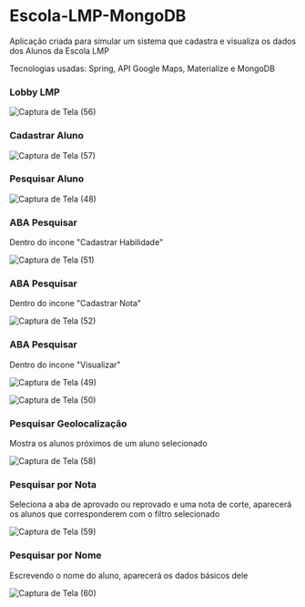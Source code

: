 # Escola-LMP-MongoDB

<p>Aplicação criada para simular um sistema que cadastra e visualiza os dados dos Alunos da Escola LMP</p>
<p> Tecnologias usadas: Spring, API Google Maps, Materialize e MongoDB


<h3> Lobby LMP </h3>

![Captura de Tela (56)](https://user-images.githubusercontent.com/81782608/187435115-a922500c-2178-40a5-889a-f7828ab6d168.png)

<h3> Cadastrar Aluno </h3>

![Captura de Tela (57)](https://user-images.githubusercontent.com/81782608/187435401-cae6993a-2350-4ef1-9125-0bbbede9e0bf.png)

<h3> Pesquisar Aluno </h3>

![Captura de Tela (48)](https://user-images.githubusercontent.com/81782608/186964596-5a28a6a4-927d-4ca5-adfc-d795af33b770.png)

<h3> ABA Pesquisar </h3>
<p> Dentro do incone "Cadastrar Habilidade"

![Captura de Tela (51)](https://user-images.githubusercontent.com/81782608/186965231-329e18eb-ca00-4619-a69a-9db3a4e6b18a.png)
  
 
<h3> ABA Pesquisar </h3>
<p> Dentro do incone "Cadastrar Nota"
  
![Captura de Tela (52)](https://user-images.githubusercontent.com/81782608/186965409-fd828012-8413-448c-ba7c-9148980e7040.png)

<h3> ABA Pesquisar </h3>
<p> Dentro do incone "Visualizar"
  
 ![Captura de Tela (49)](https://user-images.githubusercontent.com/81782608/186964875-5ee37a8a-7f30-4f42-b28a-86768e55f837.png)
  
 ![Captura de Tela (50)](https://user-images.githubusercontent.com/81782608/186964886-e4f35664-f0c3-47c6-bae5-058963ef9a51.png)

<h3> Pesquisar Geolocalização</h3>
<p>Mostra os alunos próximos de um aluno selecionado
  
![Captura de Tela (58)](https://user-images.githubusercontent.com/81782608/187436086-378c6547-4d00-4950-956e-cf37abfa8059.png)

<h3> Pesquisar por Nota</h3>
<p>Seleciona a aba de aprovado ou reprovado e uma nota de corte, aparecerá os alunos que corresponderem com o filtro selecionado

![Captura de Tela (59)](https://user-images.githubusercontent.com/81782608/187436522-68809d68-0a8a-4ad3-90fc-053c95bb1fc7.png)

<h3> Pesquisar por Nome</h3>
<p>Escrevendo o nome do aluno, aparecerá os dados básicos dele

![Captura de Tela (60)](https://user-images.githubusercontent.com/81782608/187436986-a9b7b46d-28f2-4b88-98ba-76cc5e5d591a.png)

